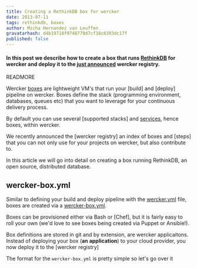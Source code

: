 ```yaml
---
title: Creating a RethinkDB box for wercker
date: 2013-07-11
tags: rethinkdb, boxes
author: Micha Hernandez van Leuffen
gravatarhash: d4b19718f9748779d7cf18c6303dc17f
published: false
---
```


<h4 class="subheader">
In this post we describe how to create a box that runs <a
href="http://rethinkdb.com">RethinkDB</a> for wercker and deploy it
to the <a href="">just announced</a> wercker registry.
</h4>

READMORE

Wercker [boxes](http://devcenter.wercker.com/articles/boxes/) are lightweight VM's that run your [build] and [deploy]
pipeline on wercker. Boxes define the stack (programming environment,
databases, queues etc) that you want to leverage for your continuous
delivery process.

By default you can use several [supported stacks] and
[services](http://devcenter.wercker.com/articles/services), hence boxes, within
wercker.

We recently announced the [wercker registry] an index of boxes and
[steps]
that you can not only use for your projects on wercker, but also
contribute to.

In this article we will go into detail on creating a box running
RethinkDB, an open source, distributed database.

## wercker-box.yml

Similar to defining your build and deploy pipeline with the
[wercker.yml](http://devcenter.wercker.com/werckeryml/) file, boxes are
created via a [wercker-box.yml]().

Boxes can be provisioned either via Bash or [Chef], but it is fairly
easy to roll your own (we'd love to see boxes being created via Puppet or
Ansible!).

Box definitions are stored in git and by extension, are wercker
applicaitons. Instead of deploying your box (**an application**) to your
cloud provider, you now deploy it to the [wercker registry]

The format for the `wercker-box.yml` is pretty simple so let's go over
it
